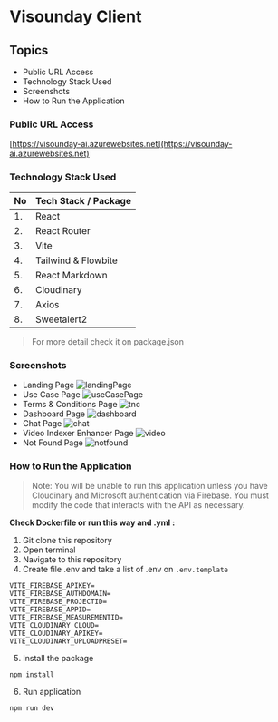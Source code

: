 # Visounday Client

## Topics
- Public URL Access 
- Technology Stack Used
- Screenshots
- How to Run the Application


### Public URL Access

[https://visounday-ai.azurewebsites.net](https://visounday-ai.azurewebsites.net)

### Technology Stack Used 

| No  | Tech Stack / Package |
|-----|----------------------|
| 1.  | React                |
| 2.  | React Router         |
| 3.  | Vite                 |
| 4.  | Tailwind & Flowbite  |
| 5.  | React Markdown       |
| 6.  | Cloudinary           |
| 7.  | Axios                |
| 8.  | Sweetalert2          |

> For more detail check it on package.json

### Screenshots 

- Landing Page 
![landingPage](./screenshots/landingPage.webp)
- Use Case Page 
![useCasePage](./screenshots/useCasePage.webp) 
- Terms & Conditions Page
![tnc](./screenshots/tnc.webp)
- Dashboard Page 
![dashboard](./screenshots/dashboard.webp)
- Chat Page 
![chat](./screenshots/chat.webp)
- Video Indexer Enhancer Page
![video](./screenshots/enhancer.webp)
- Not Found Page
![notfound](./screenshots/notfoundPage.webp)

### How to Run the Application

> Note: You will be unable to run this application unless you have Cloudinary and Microsoft authentication via Firebase. You must modify the code that interacts with the API as necessary.

**Check Dockerfile or run this way and .yml :**

1. Git clone this repository 
2. Open terminal 
3. Navigate to this repository 
4. Create file .env and take a list of .env on `.env.template` 
```
VITE_FIREBASE_APIKEY=
VITE_FIREBASE_AUTHDOMAIN=
VITE_FIREBASE_PROJECTID=
VITE_FIREBASE_APPID=
VITE_FIREBASE_MEASUREMENTID=
VITE_CLOUDINARY_CLOUD=
VITE_CLOUDINARY_APIKEY=
VITE_CLOUDINARY_UPLOADPRESET=
```
5. Install the package 
```
npm install 
```
6. Run application
```
npm run dev
```